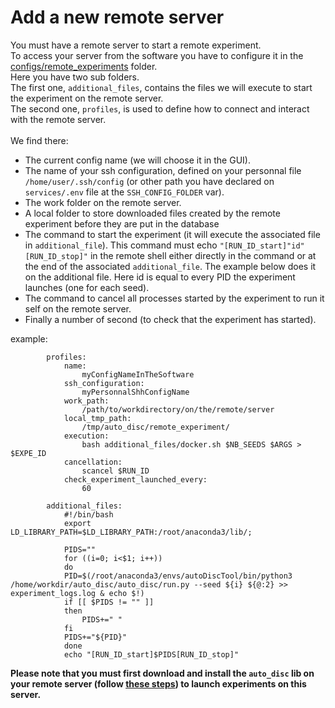 # Add a new remote server
You must have a remote server to start a remote experiment.<br/>
To access your server from the software you have to configure it in the [configs/remote_experiments](../configs/remote_experiments) folder.<br/>
Here you have two sub folders.<br/>
The first one, `additional_files`, contains the files we will execute to start the experiment on the remote server.<br/>
The second one, `profiles`, is used to define how to connect and interact with the remote server. <br/><br/>
We find there:<br/>
- The current config name (we will choose it in the GUI).
- The name of your ssh configuration, defined on your personnal file `/home/user/.ssh/config` (or other path you have declared on `services/.env` file at the `SSH_CONFIG_FOLDER` var).
- The work folder on the remote server.
- A local folder to store downloaded files created by the remote experiment before they are put in the database 
- The command to start the experiment (it will execute the associated file in `additional_file`). This command must echo `"[RUN_ID_start]"id"[RUN_ID_stop]"` in the remote shell either directly in the command or at the end of the associated `additional_file`. The example below does it on the additional file. Here id is equal to every PID the experiment launches (one for each seed).
- The command to cancel all processes started by the experiment to run it self on the remote server.
- Finally a number of second (to check that the experiment has started).

example:
```
        profiles:
            name: 
                myConfigNameInTheSoftware
            ssh_configuration: 
                myPersonnalShhConfigName
            work_path:
                /path/to/workdirectory/on/the/remote/server
            local_tmp_path:
                /tmp/auto_disc/remote_experiment/
            execution:
                bash additional_files/docker.sh $NB_SEEDS $ARGS > $EXPE_ID
            cancellation:
                scancel $RUN_ID
            check_experiment_launched_every:
                60

        additional_files:
            #!/bin/bash
            export LD_LIBRARY_PATH=$LD_LIBRARY_PATH:/root/anaconda3/lib/;

            PIDS=""
            for ((i=0; i<$1; i++))
            do
            PID=$(/root/anaconda3/envs/autoDiscTool/bin/python3 /home/workdir/auto_disc/auto_disc/run.py --seed ${i} ${@:2} >> experiment_logs.log & echo $!)
            if [[ $PIDS != "" ]]
            then
                PIDS+=" "
            fi
            PIDS+="${PID}"
            done
            echo "[RUN_ID_start]$PIDS[RUN_ID_stop]"
```

**Please note that you must first download and install the `auto_disc` lib on your remote server (follow [these steps](../README.md#autodisc-lib)) to launch experiments on this server.**